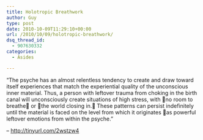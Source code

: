 ```yaml
---
title: Holotropic Breathwork
author: Guy
type: post
date: 2010-10-09T11:29:10+00:00
url: /2010/10/09/holotropic-breathwork/
dsq_thread_id:
  - 907630332
categories:
  - Asides

---
```

&#8220;The psyche has an almost relentless tendency to create and draw toward itself experiences that match the experiential quality of the unconscious inner material. Thus, a person with leftover trauma from choking in the birth canal will unconsciously create situations of high stress, with no room to breathe or the world closing in. These patterns can persist indefinitely until the material is faced on the level from which it originates as powerful leftover emotions from within the psyche.&#8221;

&#8211; <a title="Holotropic Breathwork" href="http://tinyurl.com/2wstzw4" target="_blank">http://tinyurl.com/2wstzw4</a>